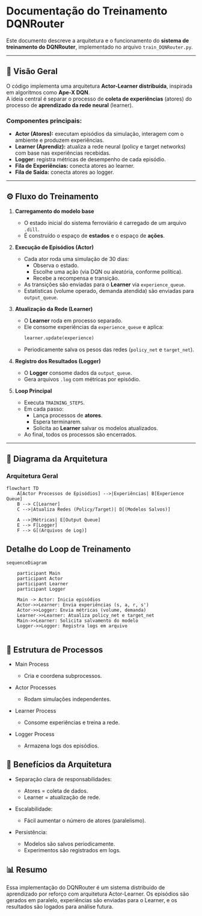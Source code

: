 # Documentação do Treinamento DQNRouter

Este documento descreve a arquitetura e o funcionamento do **sistema de treinamento do DQNRouter**, implementado no arquivo `train_DQNRouter.py`.

---

## 📌 Visão Geral

O código implementa uma arquitetura **Actor-Learner distribuída**, inspirada em algoritmos como **Ape-X DQN**.  
A ideia central é separar o processo de **coleta de experiências** (atores) do processo de **aprendizado da rede neural** (learner).  

### Componentes principais:
- **Actor (Atores):** executam episódios da simulação, interagem com o ambiente e produzem experiências.
- **Learner (Aprendiz):** atualiza a rede neural (policy e target networks) com base nas experiências recebidas.
- **Logger:** registra métricas de desempenho de cada episódio.
- **Fila de Experiências:** conecta atores ao learner.
- **Fila de Saída:** conecta atores ao logger.

---

## ⚙️ Fluxo do Treinamento

1. **Carregamento do modelo base**
   - O estado inicial do sistema ferroviário é carregado de um arquivo `.dill`.
   - É construído o espaço de **estados** e o espaço de **ações**.

2. **Execução de Episódios (Actor)**
   - Cada ator roda uma simulação de 30 dias:
     - Observa o estado.
     - Escolhe uma ação (via DQN ou aleatória, conforme política).
     - Recebe a recompensa e transição.
   - As transições são enviadas para o **Learner** via `experience_queue`.
   - Estatísticas (volume operado, demanda atendida) são enviadas para `output_queue`.

3. **Atualização da Rede (Learner)**
   - O **Learner** roda em processo separado.
   - Ele consome experiências da `experience_queue` e aplica:
     ```python
     learner.update(experience)
     ```
   - Periodicamente salva os pesos das redes (`policy_net` e `target_net`).

4. **Registro dos Resultados (Logger)**
   - O **Logger** consome dados da `output_queue`.
   - Gera arquivos `.log` com métricas por episódio.

5. **Loop Principal**
   - Executa `TRAINING_STEPS`.
   - Em cada passo:
     - Lança processos de **atores**.
     - Espera terminarem.
     - Solicita ao **Learner** salvar os modelos atualizados.
   - Ao final, todos os processos são encerrados.

---

## 🧩 Diagrama da Arquitetura

### Arquitetura Geral

```mermaid
flowchart TD
    A[Actor Processos de Episódios] -->|Experiências| B[Experience Queue]
    B --> C[Learner]
    C -->|Atualiza Redes (Policy/Target)| D[(Modelos Salvos)]

    A -->|Métricas| E[Output Queue]
    E --> F[Logger]
    F --> G[(Arquivos de Log)]
```

## Detalhe do Loop de Treinamento

```mermaid
sequenceDiagram
    
    participant Main
    participant Actor
    participant Learner
    participant Logger

    Main -> Actor: Inicia episódios
    Actor->>Learner: Envia experiências (s, a, r, s')
    Actor->>Logger: Envia métricas (volume, demanda)
    Learner->>Learner: Atualiza policy_net e target_net
    Main->>Learner: Solicita salvamento do modelo
    Logger->>Logger: Registra logs em arquivo


```

## 📂 Estrutura de Processos

* Main Process
  * Cria e coordena subprocessos.

* Actor Processes
  * Rodam simulações independentes.

* Learner Process
  * Consome experiências e treina a rede.

* Logger Process
  * Armazena logs dos episódios.

## 🔑 Benefícios da Arquitetura

* Separação clara de responsabilidades:

  * Atores = coleta de dados.
  * Learner = atualização de rede.

* Escalabilidade:

  * Fácil aumentar o número de atores (paralelismo).

* Persistência:

  * Modelos são salvos periodicamente.
  * Experimentos são registrados em logs.

## 📊 Resumo

Essa implementação do DQNRouter é um sistema distribuído de aprendizado por reforço com arquitetura Actor-Learner.
Os episódios são gerados em paralelo, experiências são enviadas para o Learner, e os resultados são logados para análise futura.